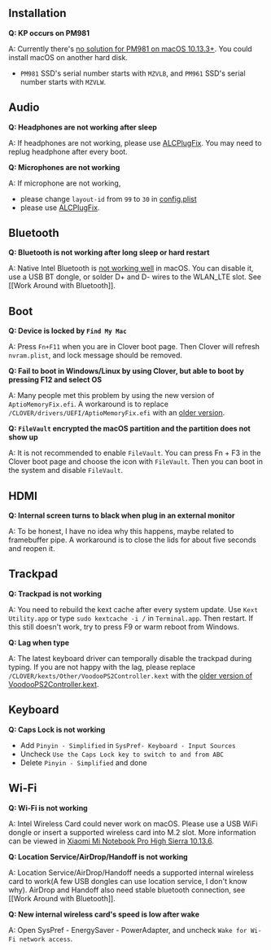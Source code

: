 ## Installation
<b>Q: KP occurs on PM981</b>

A: Currently there's [no solution for PM981 on macOS 10.13.3+](https://www.tonymacx86.com/threads/how-to-fix-pm981-in-10-13-3-17d47.245063). You could install macOS on another hard disk.
- `PM981` SSD's serial number starts with `MZVLB`, and `PM961` SSD's serial number starts with `MZVLW`.

## Audio
<b>Q: Headphones are not working after sleep</b>

A: If headphones are not working, please use [ALCPlugFix](https://github.com/daliansky/XiaoMi-Pro/tree/master/ALCPlugFix/README.md). You may need to replug headphone after every boot.

<b>Q: Microphones are not working</b>

A: If microphone are not working,
 - please change `layout-id` from `99` to `30` in [config.plist](https://github.com/daliansky/XiaoMi-Pro-Hackintosh/blob/master/EFI/CLOVER/config.plist)
 - please use [ALCPlugFix](https://github.com/daliansky/XiaoMi-Pro/tree/master/ALCPlugFix/README.md).

## Bluetooth
<b>Q: Bluetooth is not working after long sleep or hard restart</b>

A: Native Intel Bluetooth is [not working well](https://github.com/daliansky/XiaoMi-Pro/issues/50) in macOS. You can disable it, use a USB BT dongle, or solder D+ and D- wires to the WLAN_LTE slot. See [[Work Around with Bluetooth]].

## Boot
<b>Q: Device is locked by `Find My Mac`</b>

A: Press `Fn+F11` when you are in Clover boot page. Then Clover will refresh `nvram.plist`, and lock message should be removed.

<b>Q: Fail to boot in Windows/Linux by using Clover, but able to boot by pressing F12 and select OS</b>

A: Many people met this problem by using the new version of `AptioMemoryFix.efi`. A workaround is to replace `/CLOVER/drivers/UEFI/AptioMemoryFix.efi` with an [older version](https://github.com/daliansky/XiaoMi-Pro/raw/master/wiki/AptioMemoryFix.efi).

<b>Q: `FileVault` encrypted the macOS partition and the partition does not show up</b>

A: It is not recommended to enable `FileVault`. You can press Fn + F3 in the Clover boot page and choose the icon with `FileVault`. Then you can boot in the system and disable `FileVault`.

## HDMI
<b>Q: Internal screen turns to black when plug in an external monitor</b>

A: To be honest, I have no idea why this happens, maybe related to framebuffer pipe. A workaround is to close the lids for about five seconds and reopen it.

## Trackpad
<b>Q: Trackpad is not working</b>

A: You need to rebuild the kext cache after every system update. Use `Kext Utility.app` or type `sudo kextcache -i /` in `Terminal.app`. Then restart. If this still doesn't work, try to press F9 or warm reboot from Windows.

<b>Q: Lag when type</b>

A: The latest keyboard driver can temporally disable the trackpad during typing. If you are not happy with the lag, please replace `/CLOVER/kexts/Other/VoodooPS2Controller.kext` with the [older version of VoodooPS2Controller.kext](https://github.com/daliansky/XiaoMi-Pro/tree/master/wiki/VoodooPS2Controller.kext).

## Keyboard
<b>Q: Caps Lock is not working</b>

  - Add `Pinyin - Simplified` in `SysPref- Keyboard - Input Sources`
  - Uncheck `Use the Caps Lock key to switch to and from ABC`
  - Delete `Pinyin - Simplified` and done

## Wi-Fi
<b>Q: Wi-Fi is not working</b>

A: Intel Wireless Card could never work on macOS. Please use a USB WiFi dongle or insert a supported wireless card into M.2 slot. More information can be viewed in [Xiaomi Mi Notebook Pro High Sierra 10.13.6](https://www.tonymacx86.com/threads/guide-xiaomi-mi-notebook-pro-high-sierra-10-13-6.242724).

<b>Q: Location Service/AirDrop/Handoff is not working</b>

A: Location Service/AirDrop/Handoff needs a supported internal wireless card to work(A few USB dongles can use location service, I don't know why). AirDrop and Handoff also need stable bluetooth connection, see [[Work Around with Bluetooth]].

<b>Q: New internal wireless card's speed is low after wake</b>

A: Open SysPref - EnergySaver - PowerAdapter, and uncheck `Wake for Wi-Fi network access`.